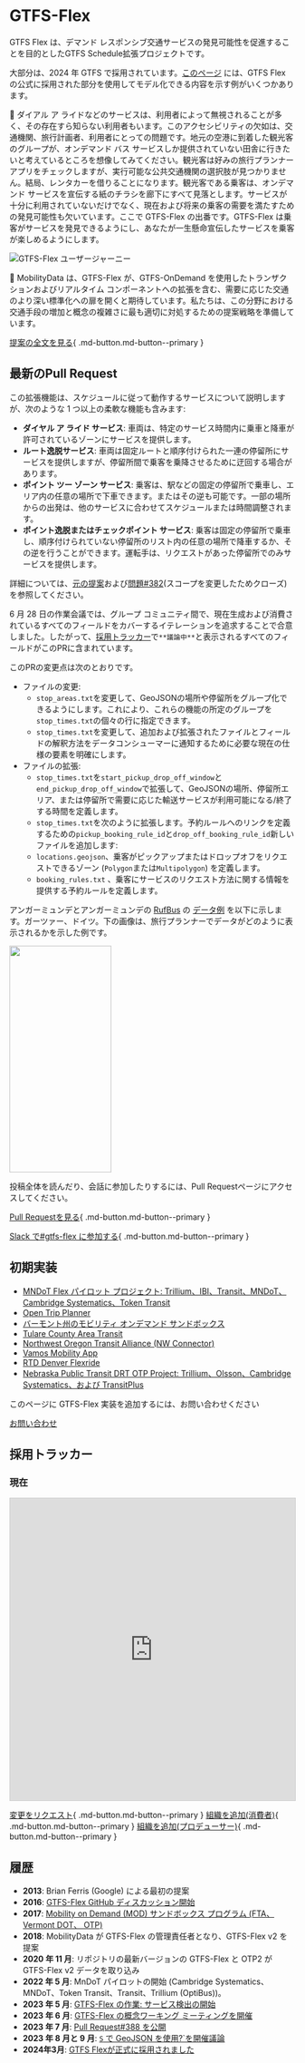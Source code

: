 # GTFS-Flex

GTFS Flex は、デマンド レスポンシブ交通サービスの発見可能性を促進することを目的としたGTFS Schedule拡張プロジェクトです。

大部分は、2024 年 GTFS で採用されています。[このページ](../../../documentation/schedule/examples/flex) には、GTFS Flex の公式に採用された部分を使用してモデル化できる内容を示す例がいくつかあります。

🤔 ダイアル ア ライドなどのサービスは、利用者によって無視されることが多く、その存在すら知らない利用者もいます。このアクセシビリティの欠如は、交通機関、旅行計画者、利用者にとっての問題です。地元の空港に到着した観光客のグループが、オンデマンド バス サービスしか提供されていない田舎に行きたいと考えているところを想像してみてください。観光客は好みの旅行プランナー アプリをチェックしますが、実行可能な公共交通機関の選択肢が見つかりません。結局、レンタカーを借りることになります。観光客である乗客は、オンデマンド サービスを宣伝する紙のチラシを廊下にすべて見落とします。サービスが十分に利用されていないだけでなく、現在および将来の乗客の需要を満たすための発見可能性も欠いています。ここで GTFS-Flex の出番です。GTFS-Flex は乗客がサービスを発見できるようにし、あなたが一生懸命宣伝したサービスを乗客が楽しめるようにします。

<img src="../../../assets/flex-userjourney-resize.jpg" alt="GTFS-Flex ユーザージャーニー"> 

🔮 MobilityData は、GTFS-Flex が、GTFS-OnDemand を使用したトランザクションおよびリアルタイム コンポーネントへの拡張を含む、需要に応じた交通のより深い標準化への扉を開くと期待しています。私たちは、この分野における交通手段の増加と概念の複雑さに最も適切に対処するための提案戦略を準備しています。

[提案の全文を見る](https:){ .md-button.md-button--primary }

## 最新のPull Request
この拡張機能は、スケジュールに従って動作するサービスについて説明しますが、次のような 1 つ以上の柔軟な機能も含みます:

- **ダイヤル ア ライド サービス**: 車両は、特定のサービス時間内に乗車と降車が許可されているゾーンにサービスを提供します。
- **ルート逸脱サービス**: 車両は固定ルートと順序付けられた一連の停留所にサービスを提供しますが、停留所間で乗客を乗降させるために迂回する場合があります。
- **ポイント ツー ゾーン サービス**: 乗客は、駅などの固定の停留所で乗車し、エリア内の任意の場所で下車できます。またはその逆も可能です。一部の場所からの出発は、他のサービスに合わせてスケジュールまたは時間調整されます。
- **ポイント逸脱またはチェックポイント サービス**: 乗客は固定の停留所で乗車し、順序付けられていない停留所のリスト内の任意の場所で降車するか、その逆を行うことができます。運転手は、リクエストがあった停留所でのみサービスを提供します。

詳細については、[元の提案](https://github.com/MobilityData/gtfs-flex/blob/master/spec/reference.md)および[問題#382](https://github.com/google/transit/issues/382)(スコープを変更したためクローズ)を参照してください。

6 月 28 日の作業会議では、グループ コミュニティ間で、現在生成および消費されているすべてのフィールドをカバーするイテレーションを追求することで合意しました。したがって、[採用トラッカー](#adoption-tracker)で`**議論中**`と表示されるすべてのフィールドがこのPRに含まれています。

このPRの変更点は次のとおりです。

- ファイルの変更:
    - `stop_areas.txt`を変更して、GeoJSONの場所や停留所をグループ化できるようにします。これにより、これらの機能の所定のグループを`stop_times.txt`の個々の行に指定できます。
    - `stop_times.txt`を変更して、追加および拡張されたファイルとフィールドの解釈方法をデータコンシューマーに通知するために必要な現在の仕様の要素を明確にします。
- ファイルの拡張:
    - `stop_times.txt`を`start_pickup_drop_off_window`と`end_pickup_drop_off_window`で拡張して、GeoJSONの場所、停留所エリア、または停留所で需要に応じた輸送サービスが利用可能になる/終了する時間を定義します。
    - `stop_times.txt`を次のように拡張します。予約ルールへのリンクを定義するための`pickup_booking_rule_id`と`drop_off_booking_rule_id`新しいファイルを追加します:
    - `locations.geojson`、乗客がピックアップまたはドロップオフをリクエストできるゾーン (`Polygon`または`Multipolygon`) を定義します。
    - `booking_rules.txt` 、乗客にサービスのリクエスト方法に関する情報を提供する予約ルールを定義します。

アンガーミュンデとアンガーミュンデの [RufBus](https://uvg-online.com/rufbus-angermuende/) の [データ例](https://docs.google.com/spreadsheets/d/1w5EHuHfxvejqApJFHA1Z0K2KytD9zahwbf8zyRlP_Ls/edit#gid=1451132209) を以下に示します。ガーツァー、ドイツ。下の画像は、旅行プランナーでデータがどのように表示されるかを示した例です。

 <img src="https://github.com/google/transit/assets/126435471/c986f79a-0164-4e38-a552-7e37405fe133" width="180" height="400"> 

投稿全体を読んだり、会話に参加したりするには、Pull Requestページにアクセスしてください。 

[Pull Requestを見る](https://github.com/google/transit/pull/388){ .md-button.md-button--primary }

[Slack で#gtfs-flex に参加する](https://share.mobilitydata.org/slack){ .md-button.md-button--primary }

## 初期実装

- [MNDoT Flex パイロット プロジェクト: Trillium、IBI、Transit、MNDoT、Cambridge Systematics、Token Transit](https://blog.transitapp.com/case-study/mndot-gtfs-flex-bringing-rural-riders-into-the-fold/) 
- [Open Trip Planner](https://www.opentripplanner.org/)
- [バーモント州のモビリティ オンデマンド サンドボックス](https://www.connectingcommuters.org/)
- [Tulare County Area Transit](https://ridetcat.org/)
- [Northwest Oregon Transit Alliance (NW Connector)](https://nwconnector.org/other-services/)
- [Vamos Mobility App](https://vamosmobileapp.com/)
- [RTD Denver Flexride](https://www.rtd-denver.com/services/flexride)
- [Nebraska Public Transit DRT OTP Project: Trillium、Olsson、Cambridge Systematics、および TransitPlus](https://trips.nebraskatransit.com/#/)

このページに GTFS-Flex 実装を追加するには、お問い合わせください

<a class="md-button md-button--primary" href=mailto:specification@mobilitydata.org >お問い合わせ</a>

## 採用トラッカー
### 現在

 <iframe class="airtable-embed" src="https://airtable.com/embed/shrUPyCZWOWrvO2mX?backgroundColor=purple&viewControls=on" frameborder="0" onmousewheel="" width="100%" height="533" style="background: transparent; border: 1px solid#ccc;"></iframe> 

[変更をリクエスト](https://airtable.com/shrcac1fXUrMxfoDV){ .md-button.md-button--primary }
[組織を追加(消費者)](https://airtable.com/shrgnVR5Su9tkHvUv){ .md-button.md-button--primary }
[組織を追加(プロデューサー)](https://airtable.com/shrsU4idBtcLuRuwZ){ .md-button.md-button--primary }

## 履歴

- **2013**: Brian Ferris (Google) による最初の提案
- **2016**: <a href="https://github.com/MobilityData/gtfs-flex/tree/master" target="_blank">GTFS-Flex GitHub ディスカッション開始</a>
- **2017**: <a href="https://www.oregon.gov/odot/RPTD/RPTD%20Document%20Library/GTFS-Flex-N-CATT.pdf" target="_blank">Mobility on Demand (MOD) サンドボックス プログラム (FTA、Vermont DOT、 OTP)</a> 
- **2018**: MobilityData が GTFS-Flex の管理責任者となり、GTFS-Flex v2 を提案
- **2020 年 11 月**: リポジトリの最新バージョンの GTFS-Flex と OTP2 が GTFS-Flex v2 データを取り込み
- **2022 年 5 月**: MnDoT パイロットの開始 (Cambridge Systematics、MNDoT、Token Transit、Transit、Trillium (OptiBus))。
- **2023 年 5 月**: <a href="https://github.com/google/transit/issues/382" target="_blank">GTFS-Flex の作業: サービス検出の開始</a>
- **2023 年 6 月**: <a href="https://mobilitydata.org/recap-mobilitydata-working-meeting-gtfs-flex-service-discovery/" target="_blank">GTFS-Flex の概念ワーキング ミーティングを開催</a>
- **2023 年 7 月**: <a href="https://github.com/google/transit/pull/388" target="_blank">Pull Request#388 を公開</a>
- **2023 年 8 月と 9 月**: <a href="https://github.com/google/transit/pull/388" target="_blank">`S` で GeoJSON を使用?`を開催議論</a>
- **2024年3月**: <a href="https://github.com/google/transit/pull/433" target="_blank">GTFS Flexが正式に採用されました</a>
